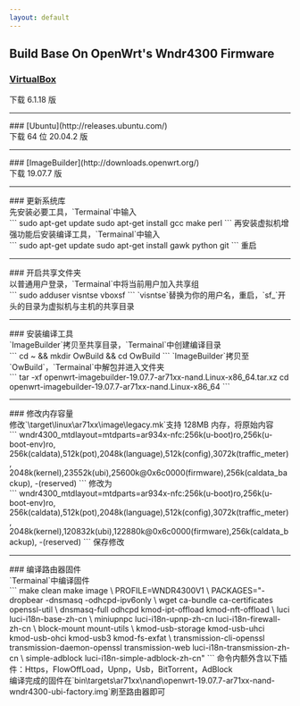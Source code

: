 ```yaml
---
layout: default
---
```


## Build Base On OpenWrt's Wndr4300 Firmware<br>
### [VirtualBox](https://www.virtualbox.org/wiki/Downloads)<br>
下载 6.1.18 版
<hr>
### [Ubuntu](http://releases.ubuntu.com/)<br>
下载 64 位 20.04.2 版
<hr>
### [ImageBuilder](http://downloads.openwrt.org/)<br>
下载 19.07.7 版
<hr>
### 更新系统库<br>
先安装必要工具，`Termainal`中输入<br>
```
sudo apt-get update
sudo apt-get install gcc make perl
```
再安装虚拟机增强功能后安装编译工具，`Termainal`中输入<br>
```
sudo apt-get update
sudo apt-get install gawk python git
```
重启
<hr>
### 开启共享文件夹<br>
以普通用户登录，`Termainal`中将当前用户加入共享组<br>
```
sudo adduser visntse vboxsf
```
`visntse`替换为你的用户名，重启，`sf_`开头的目录为虚拟机与主机的共享目录
<hr>
### 安装编译工具<br>
`ImageBuilder`拷贝至共享目录，`Termainal`中创建编译目录<br>
```
cd ~ && mkdir OwBuild && cd OwBuild
```
`ImageBuilder`拷贝至`OwBuild`，`Termainal`中解包并进入文件夹<br>
```
tar -xf openwrt-imagebuilder-19.07.7-ar71xx-nand.Linux-x86_64.tar.xz
cd openwrt-imagebuilder-19.07.7-ar71xx-nand.Linux-x86_64
```
<hr>
### 修改内存容量<br>
修改`\target\linux\ar71xx\image\legacy.mk`支持 128MB 内存，将原始内容<br>
```
wndr4300_mtdlayout=mtdparts=ar934x-nfc:256k(u-boot)ro,256k(u-boot-env)ro,
256k(caldata),512k(pot),2048k(language),512k(config),3072k(traffic_meter),
2048k(kernel),23552k(ubi),25600k@0x6c0000(firmware),256k(caldata_backup),
-(reserved)
```
修改为<br>
```
wndr4300_mtdlayout=mtdparts=ar934x-nfc:256k(u-boot)ro,256k(u-boot-env)ro,
256k(caldata),512k(pot),2048k(language),512k(config),3072k(traffic_meter),
2048k(kernel),120832k(ubi),122880k@0x6c0000(firmware),256k(caldata_backup),
-(reserved)
```
保存修改
<hr>
### 编译路由器固件<br>
`Termainal`中编译固件<br>
```
make clean
make image \
PROFILE=WNDR4300V1 \
PACKAGES="-dropbear -dnsmasq -odhcpd-ipv6only \
wget ca-bundle ca-certificates openssl-util \
dnsmasq-full odhcpd kmod-ipt-offload kmod-nft-offload \
luci luci-i18n-base-zh-cn \
miniupnpc luci-i18n-upnp-zh-cn luci-i18n-firewall-zh-cn \
block-mount mount-utils \
kmod-usb-storage kmod-usb-uhci kmod-usb-ohci kmod-usb3 kmod-fs-exfat \
transmission-cli-openssl transmission-daemon-openssl transmission-web luci-i18n-transmission-zh-cn \
simple-adblock luci-i18n-simple-adblock-zh-cn"
```
命令内额外含以下插件：Https，FlowOffLoad，Upnp，Usb，BitTorrent，AdBlock<br>
编译完成的固件在`bin\targets\ar71xx\nand\openwrt-19.07.7-ar71xx-nand-wndr4300-ubi-factory.img`刷至路由器即可

